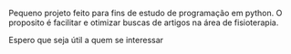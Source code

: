 Pequeno projeto feito para fins de estudo de programação em python.
O proposito é facilitar e otimizar buscas de artigos na área de fisioterapia.

Espero que seja útil a quem se interessar
